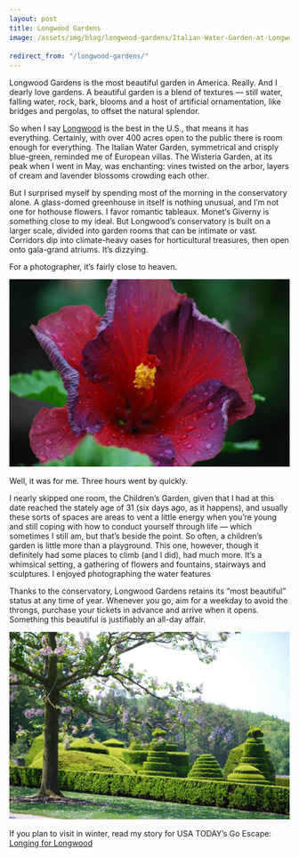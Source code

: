 ```yaml
---
layout: post
title: Longwood Gardens
image: /assets/img/blog/longwood-gardens/Italian-Water-Garden-at-Longwood-Gardens.jpg

redirect_from: "/longwood-gardens/"
---
```


Longwood Gardens is the most beautiful garden in America. Really. And I dearly love gardens. A beautiful garden is a blend of textures — still water, falling water, rock, bark, blooms and a host of artificial ornamentation, like bridges and pergolas, to offset the natural splendor.

So when I say [Longwood][0] is the best in the U.S., that means it has everything. Certainly, with over 400 acres open to the public there is room enough for everything. The Italian Water Garden, symmetrical and crisply blue-green, reminded me of European villas. The Wisteria Garden, at its peak when I went in May, was enchanting: vines twisted on the arbor, layers of cream and lavender blossoms crowding each other.

But I surprised myself by spending most of the morning in the conservatory alone. A glass-domed greenhouse in itself is nothing unusual, and I’m not one for hothouse flowers. I favor romantic tableaux. Monet’s Giverny is something close to my ideal. But Longwood’s conservatory is built on a larger scale, divided into garden rooms that can be intimate or vast. Corridors dip into climate-heavy oases for horticultural treasures, then open onto gala-grand atriums. It’s dizzying.

For a photographer, it’s fairly close to heaven.

![Inside the conservatory at Longwood Gardens](/assets/img/blog/longwood-gardens/Inside-the-conservatory-at-Longwood-Gardens.jpg)

Well, it was for me. Three hours went by quickly.

I nearly skipped one room, the Children’s Garden, given that I had at this date reached the stately age of 31 (six days ago, as it happens), and usually these sorts of spaces are areas to vent a little energy when you’re young and still coping with how to conduct yourself through life — which sometimes I still am, but that’s beside the point. So often, a children’s garden is little more than a playground. This one, however, though it definitely had some places to climb (and I did), had much more. It’s a whimsical setting, a gathering of flowers and fountains, stairways and sculptures. I enjoyed photographing the water features

Thanks to the conservatory, Longwood Gardens retains its “most beautiful” status at any time of year. Whenever you go, aim for a weekday to avoid the throngs, purchase your tickets in advance and arrive when it opens. Something this beautiful is justifiably an all-day affair.

![Longwood Gardens topiaries](/assets/img/blog/longwood-gardens/Longwood-Gardens-topiaries.jpg)

<p class="h4">
If you plan to visit in winter, read my story for USA TODAY’s Go Escape:<br>
<a href="https://issuu.com/studiogannett/docs/go_escape_winter/62" rel="noopener noreferrer" target="_blank">
Longing for Longwood
</a>
</p>

[0]: https://longwoodgardens.org/